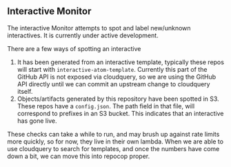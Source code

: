 ## Interactive Monitor

The interactive Monitor attempts to spot and label new/unknown interactives. It is currently under active development.

There are a few ways of spotting an interactive

1. It has been generated from an interactive template, typically these repos will start with `interactive-atom-template`. Currently this part of the GitHub API is not exposed via cloudquery, so we are using the GitHub API directly until we can commit an upstream change to cloudquery itself.
2. Objects/artifacts generated by this repository have been spotted in S3. These repos have a `config.json`. The path field in that file, will correspond to prefixes in an S3 bucket. This indicates that an interactive has gone live.

These checks can take a while to run, and may brush up against rate limits more quickly, so for now, they live in their own lambda. When we are able to use cloudquery to search for templates, and once the numbers have come down a bit, we can move this into repocop proper.
